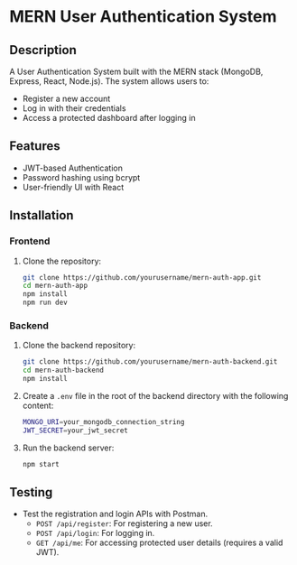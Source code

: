 # MERN User Authentication System

## Description
A User Authentication System built with the MERN stack (MongoDB, Express, React, Node.js). The system allows users to:

- Register a new account
- Log in with their credentials
- Access a protected dashboard after logging in

## Features
- JWT-based Authentication
- Password hashing using bcrypt
- User-friendly UI with React

## Installation

### Frontend
1. Clone the repository:
   ```bash
   git clone https://github.com/yourusername/mern-auth-app.git
   cd mern-auth-app
   npm install
   npm run dev
   ```

### Backend
1. Clone the backend repository:
   ```bash
   git clone https://github.com/yourusername/mern-auth-backend.git
   cd mern-auth-backend
   npm install
   ```

2. Create a `.env` file in the root of the backend directory with the following content:
   ```bash
   MONGO_URI=your_mongodb_connection_string
   JWT_SECRET=your_jwt_secret
   ```

3. Run the backend server:
   ```bash
   npm start
   ```

## Testing
- Test the registration and login APIs with Postman.
  - `POST /api/register`: For registering a new user.
  - `POST /api/login`: For logging in.
  - `GET /api/me`: For accessing protected user details (requires a valid JWT).


